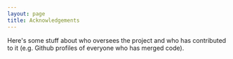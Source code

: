 ```yaml
---
layout: page
title: Acknowledgements
---
```


Here's some stuff about who oversees the project and who has contributed to it (e.g. Github profiles of everyone who has merged code).
